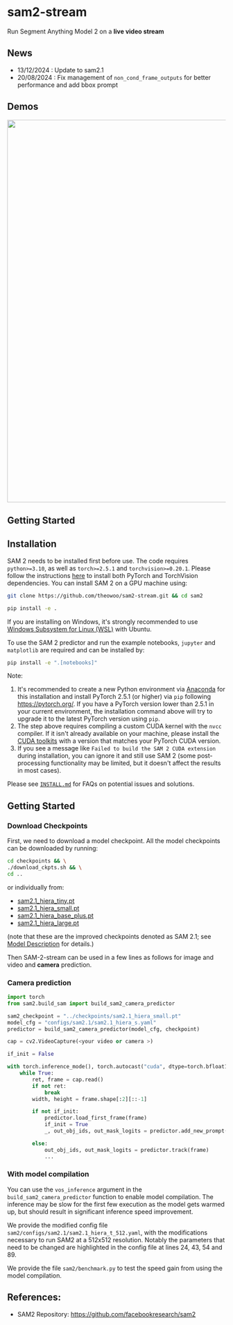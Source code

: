 # sam2-stream
Run Segment Anything Model 2 on a **live video stream**

## News
- 13/12/2024 : Update to sam2.1
- 20/08/2024 : Fix management of ```non_cond_frame_outputs``` for better performance and add bbox prompt

## Demos
<div align=center>
<p align="center">
<img src="./assets/blackswan.gif" width="880">
</p>

</div>



## Getting Started

## Installation

SAM 2 needs to be installed first before use. The code requires `python>=3.10`, as well as `torch>=2.5.1` and `torchvision>=0.20.1`. Please follow the instructions [here](https://pytorch.org/get-started/locally/) to install both PyTorch and TorchVision dependencies. You can install SAM 2 on a GPU machine using:

```bash
git clone https://github.com/theowoo/sam2-stream.git && cd sam2

pip install -e .
```
If you are installing on Windows, it's strongly recommended to use [Windows Subsystem for Linux (WSL)](https://learn.microsoft.com/en-us/windows/wsl/install) with Ubuntu.

To use the SAM 2 predictor and run the example notebooks, `jupyter` and `matplotlib` are required and can be installed by:

```bash
pip install -e ".[notebooks]"
```

Note:
1. It's recommended to create a new Python environment via [Anaconda](https://www.anaconda.com/) for this installation and install PyTorch 2.5.1 (or higher) via `pip` following https://pytorch.org/. If you have a PyTorch version lower than 2.5.1 in your current environment, the installation command above will try to upgrade it to the latest PyTorch version using `pip`.
2. The step above requires compiling a custom CUDA kernel with the `nvcc` compiler. If it isn't already available on your machine, please install the [CUDA toolkits](https://developer.nvidia.com/cuda-toolkit-archive) with a version that matches your PyTorch CUDA version.
3. If you see a message like `Failed to build the SAM 2 CUDA extension` during installation, you can ignore it and still use SAM 2 (some post-processing functionality may be limited, but it doesn't affect the results in most cases).

Please see [`INSTALL.md`](./INSTALL.md) for FAQs on potential issues and solutions.

## Getting Started

### Download Checkpoints

First, we need to download a model checkpoint. All the model checkpoints can be downloaded by running:

```bash
cd checkpoints && \
./download_ckpts.sh && \
cd ..
```

or individually from:

- [sam2.1_hiera_tiny.pt](https://dl.fbaipublicfiles.com/segment_anything_2/092824/sam2.1_hiera_tiny.pt)
- [sam2.1_hiera_small.pt](https://dl.fbaipublicfiles.com/segment_anything_2/092824/sam2.1_hiera_small.pt)
- [sam2.1_hiera_base_plus.pt](https://dl.fbaipublicfiles.com/segment_anything_2/092824/sam2.1_hiera_base_plus.pt)
- [sam2.1_hiera_large.pt](https://dl.fbaipublicfiles.com/segment_anything_2/092824/sam2.1_hiera_large.pt)

(note that these are the improved checkpoints denoted as SAM 2.1; see [Model Description](#model-description) for details.)


Then SAM-2-stream can be used in a few lines as follows for image and video and **camera** prediction.

### Camera prediction

```python
import torch
from sam2.build_sam import build_sam2_camera_predictor

sam2_checkpoint = "../checkpoints/sam2.1_hiera_small.pt"
model_cfg = "configs/sam2.1/sam2.1_hiera_s.yaml"
predictor = build_sam2_camera_predictor(model_cfg, checkpoint)

cap = cv2.VideoCapture(<your video or camera >)

if_init = False

with torch.inference_mode(), torch.autocast("cuda", dtype=torch.bfloat16):
    while True:
        ret, frame = cap.read()
        if not ret:
            break
        width, height = frame.shape[:2][::-1]

        if not if_init:
            predictor.load_first_frame(frame)
            if_init = True
            _, out_obj_ids, out_mask_logits = predictor.add_new_prompt(<your promot >)

        else:
            out_obj_ids, out_mask_logits = predictor.track(frame)
            ...
```

### With model compilation

You can use the `vos_inference` argument in the `build_sam2_camera_predictor` function to enable model compilation. The inference may be slow for the first few execution as the model gets warmed up, but should result in significant inference speed improvement. 

We provide the modified config file `sam2/configs/sam2.1/sam2.1_hiera_t_512.yaml`, with the modifications necessary to run SAM2 at a 512x512 resolution. Notably the parameters that need to be changed are highlighted in the config file at lines 24, 43, 54 and 89.

We provide the file `sam2/benchmark.py` to test the speed gain from using the model compilation.

## References:

- SAM2 Repository: https://github.com/facebookresearch/sam2
